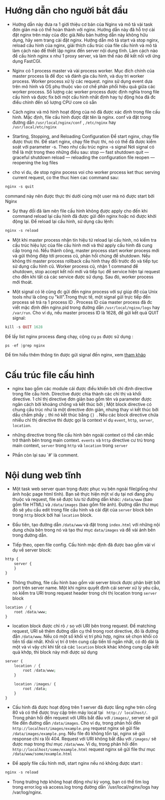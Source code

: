 # **Hướng dẫn cho người bắt đầu**
* Hướng dẫn này đưa ra 1 giới thiệu cơ bản của Nginx và mô tả vài task đơn giản mà có thể hoàn thành với nginx. Hướng dẫn này đã hỗ trợ cài đặt nginx trên máy của độc giả.Nếu bản hướng dẫn này không hữu dụng, hãy xem trang cài đặt nginx. Hướng dẫn mô tả start và stop nginx, reload cấu hình của nginx, giải thích cấu trúc của file cấu hình và mô tả làm cách nào để thiết lập nginx đến server nội dung tĩnh. Làm cách nào để cấu hình nginx x như 1 proxy server, và làm thế nào để kết nối với ứng dụng FastCGI.

* Nginx có 1 process master và vài process worker. Mục đích chính của master process là để đọc và đánh gia câu hình, và duy trì worker process. Worker process xử lý các request. nginx sử dụng event dựa trên mô hình và OS phụ thuộc vào cơ chế phân phối hiệu quả giữa các worker process. Số lượng các worker process được định nghĩa trong file cấu hình và được fix bới một cấu hình nhất định hay tự động hóa đã đc điều chỉnh đến số lượng CPU core có sẵn 

* Cách nginx và mô hình hoạt động của nó đã được xác định trong file cấu hình. Mặc định, file cấu hình được đặt tên là nginx. conf và đặt trong đường dẫn `/usr/local/nginx/conf` , `/etc/nginx` hay ` /usr/local/etc/nginx`

* Starting, Stopping, and Reloading Configuration
Để start nginx, chạy file được thưc thi. Để start nginx, chạy file thực thi, nó có thể đã được kiểm soát với parameter -s. Theo như cấu trúc
nginx -s signal
Nơi signal có thể là một trong theo những điều sau:
stop — fast shutdown
quit — graceful shutdown
reload — reloading the configuration file
reopen — reopening the log files

* cho vi du, de stop nginx pocess voi cho worker process ket thuc serving current request, co the thuc hien cac command sau:
```markdown
nginx -s quit 
```
command này nên được thực thi dưới cùng một user mà nó được start bởi Nginx

* Sự thay đổi đã làm nên file cấu hình không được apply cho đến khi command reload lại cấu hình đã được gửi đến nginx hoặc nó được khởi động lại. Để reload lại cấu hình, sử dụng câu lệnh:
```markdown
nginx -s reload
```
* Một khi master process nhận tín hiệu từ reload lại cấu hình, nó kiểm tra cấu trúc hiệu lực của file cấu hình mới và thử apply cấu hình đã cung cấp trong nó. Nếu thành công, master process start worker process mới và gửi thông điệp tới process cũ, phản hồi chúng để shutdown. Nếu không thì master process rollback cấu hình thay đổi trước đó và tiếp tục sử dụng cấu hình cũ. Worker process cũ, nhận 1 command để shutdown, stop accept kết nối mới và tiếp tục để service hiện tại request cho đến khi tất cả các service được sử dụng. Sau đó, worker process mới thoát.

* Một signal có lẽ cũng đc gửi đến nginx process với sự giúp đỡ của Unix tools như là công cụ "kill".Trong thực tế, một signal gửi trực tiếp đến process sẽ trả ra 1 process ID . Process ID của master process đã đc viết mặc định đến nginx.pid trong đường dẫn `/usr/local/nginx/logs` hay `/var/run`. Cho ví dụ, nếu master process ID là 1628, để gửi kết quả QUIT signal:
```php
kill -s QUIT 1628
```

Để lấy list nginx process đang chạy, cộng cụ `ps` được sử dụng :
```php
ps -ef |grep nginx
```
Để tìm hiểu thêm thông tin được gửi signal đến nginx, xem [tham khảo](https://nginx.org/en/docs/control.html)
# Cấu trúc file cấu hình 

* nginx bao gồm các module cái được điều khiển bởi  chỉ định directive trong file cấu hình. Directive được chia thành các chỉ thị và khối directive. 1 chỉ thị directive đơn giản bao gồm tên và parameter được ngăn cách bởi khoảng chống và kết thúc bởi ; Một block directive có chung cấu trúc như là một directive đơn giản, nhưng thay vì kết thúc bởi dấu chấm phẩy `;` thì nó kết thúc bằng `{} `. Nếu các block directive chứa nhiều chỉ thị directive thì được gọi là context
ví dụ `event`, `http`, `server`, `location`.

* những directive trong file cấu hình bên ngoài context có thể cân nhắc trở thành bên trong main context. `events` và `http` directive cư trú trong main context, `server` trong `http` và `location` trong `server`

* Phần còn lại sau `#' là comment.

# Nội dung web tĩnh

* Một task web server quan trọng được phục vụ bên ngoài file(giống như ảnh hoặc page html tĩnh). Bạn sẽ thực hiện một ví dụ tại nơi đang phụ thuộc và request, file sẽ được lưu từ đường dẫn khác: `/data/www` (bao gồm file HTML) và `/data/images` (bao gồm file ảnh). Đường dẫn thư mục đó sẽ yêu cầu edit trong file cấu hình và cài đặt của `server` block bên trong `http` block bới hai `location` block.

* Đầu tiên, tạo  đường dẫn `/data/www` và đặt trong `index.html` với những nội dung chứa bên trong nó và tạo thư mục `data/images` và để vài ảnh bên trong đường dẫn.

* Tiếp theo, open file config. Cấu hình mặc định đã được bao gồm vài ví dụ về server block:
```php
http {
    server {
    }
}
```

- Thông thường, file cấu hình bao gồm vài server block được phân biệt bởi port trên server name. Một khi nginx quyết định cái server xử lý  yêu cầu, nó kiểm tra URI trong request header trong chỉ thị location trong  `server` block 
```php
location / {
    root /data/www;
}
```
- location block được chỉ rõ `/` so với URI bên trong request. Để matching request, URI sẽ thêm đường dẫn cụ thể trong root directive, đó là đường đẫn `/data/www`. Nếu có một số khối vị trí phù hợp, nginx sẽ chọn khối có tiền tố dài nhất. Khối vị trí ở trên cung cấp tiền tố ngắn nhất, có độ dài là một và vì vậy chỉ khi tất cả các `location` block khác không cung cấp kết quả khớp, thì block này mới được sử dụng
```php
server {
    location / {
        root /data/www;
    }

    location /images/ {
        root /data;
    }
}
```

* Cấu hình đã được hoạt động trên 1 server đã được lắng nghe trên cổng 80 và có thể được truy cập trên máy local tại ` http:// localhost/`. Trong phản hồi đến request với URIs bắt đầu với `/images/`, server sẽ gửi file đến đường dẫn `/data/images`. Cho ví dụ, trong phản hồi đến `http://localhost/images/example.png` request nginx sẽ gửi file `/data/images/example.png`. Nếu file đó không tồn tại, nginx sẽ gửi  response chỉ ra lỗi 404. Request với URI không bắt đầu với `/images/` sẽ được map trong thư mục `/data/www`. Ví dụ, trong phản hồi đến `http://localhost/some/example.html` request nginx sẽ gửi file thư mục `/data/www/some/example.html`

* Để apply file cấu hình mới, start nginx nếu nó không được start :
```php
nginx -s reload
```
* Trong trường hợp không hoạt động như kỳ vọng, bạn có thể tìm log trong error.log và access.log trong đường dẫn `/usr/local/nginx/logs hay /var/log/nginx.









